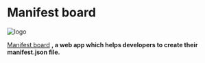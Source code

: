 # Manifest board

![logo](https://yughendaranp.github.io/Web-app-Manifest-generator/asserts/manifsetboard/manifsetboard256x256.png 'Manifest board')

[Manifest board](https://yughendaranp.github.io/Web-app-Manifest-generator/ 'manifest generator') **, a web app which helps developers to create their manifest.json file.**
